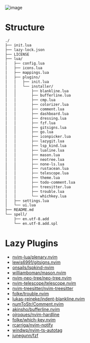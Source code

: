 ![image](https://user-images.githubusercontent.com/101672047/235722220-dbf567c4-4e8f-4bb1-8f9a-1d6a221cda33.png)

# Structure

```bash
./
├── init.lua
├── lazy-lock.json
├── LICENSE
├── lua/
│   ├── config.lua
│   ├── icons.lua
│   ├── mappings.lua
│   ├── plugins/
│   │   ├── init.lua
│   │   └── installer/
│   │       ├── blankline.lua
│   │       ├── bufferline.lua
│   │       ├── cmp.lua
│   │       ├── colorizer.lua
│   │       ├── comment.lua
│   │       ├── dashboard.lua
│   │       ├── dressing.lua
│   │       ├── fzf.lua
│   │       ├── gitsigns.lua
│   │       ├── go.lua
│   │       ├── iconpicker.lua
│   │       ├── lazygit.lua
│   │       ├── lsp_kind.lua
│   │       ├── lualine.lua
│   │       ├── mason.lua
│   │       ├── neotree.lua
│   │       ├── none-ls.lua
│   │       ├── rustacean.lua
│   │       ├── telescope.lua
│   │       ├── theme.lua
│   │       ├── todo-comment.lua
│   │       ├── treesitter.lua
│   │       ├── trouble.lua
│   │       └── whichkey.lua
│   ├── settings.lua
│   └── ui.lua
├── README.md
└── spell/
    ├── en.utf-8.add
    └── en.utf-8.add.spl
```

# Lazy Plugins

- [nvim-lua/plenary.nvim](https://github.com/nvim-lua/plenary.nvim)
- [lewis6991/gitsigns.nvim](https://github.com/lewis6991/gitsigns.nvim)
- [onsails/lspkind-nvim](https://github.com/onsails/lspkind-nvim)
- [williamboman/mason.nvim](https://github.com/williamboman/mason.nvim)
- [nvim-neo-tree/neo-tree.nvim](https://github.com/nvim-neo-tree/neo-tree.nvim)
- [nvim-telescope/telescope.nvim](https://github.com/nvim-telescope/telescope.nvim)
- [nvim-treesitter/nvim-treesitter](https://github.com/nvim-treesitter/nvim-treesitter)
- [folke/trouble.nvim](https://github.com/folke/trouble.nvim)
- [lukas-reineke/indent-blankline.nvim](https://github.com/lukas-reineke/indent-blankline.nvim)
- [numToStr/Comment.nvim](https://github.com/numToStr/Comment.nvim)
- [akinsho/bufferline.nvim](https://github.com/akinsho/bufferline.nvim)
- [ojroques/nvim-hardline](https://github.com/ojroques/nvim-hardline)
- [folke/which-key.nvim](https://github.com/folke/which-key.nvim)
- [rcarriga/nvim-notify](https://github.com/rcarriga/nvim-notify)
- [windwp/nvim-ts-autotag](https://github.com/windwp/nvim-ts-autotag)
- [junegunn/fzf](https://github.com/junegunn/fzf)



